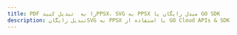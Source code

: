 ---title: PDF را به  تبدیل کنیدPPSX، SVG به PPSX مبدل رایگان یا GO SDKdescription: تبدیل رایگانSVG به PPSX با استفاده از GO Cloud APIs & SDK همچنین اسناد PDF را در Cloud ایجاد، ویرایش و رندر کنید.---